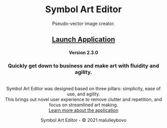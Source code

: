 <div align="center">

  # Symbol Art Editor
  Pseudo-vector image creator.

  ## [Launch Application](https://malulleybovo.github.io/SymbolArtEditorOnline/)
  #### Version 2.3.0

  ### Quickly get down to business and make art with fluidity and agility.
  <br>Symbol Art Editor was designed based on three pillars: simplicity, ease of use, and agility.
  <br>This brings out novel user experience to remove clutter and repetition, and focus on streamlined art making.
  <br>[Learn more about the application](https://github.com/malulleybovo/SymbolArtEditorOnline/wiki)
  
  Symbol Art Editor - © 2021 malulleybovo
  
</div>